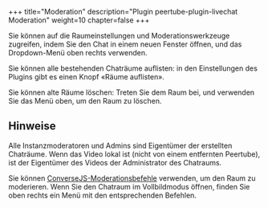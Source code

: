 +++
title="Moderation"
description="Plugin peertube-plugin-livechat Moderation"
weight=10
chapter=false
+++

Sie können auf die Raumeinstellungen und Moderationswerkzeuge zugreifen, indem Sie den Chat in einem neuen Fenster öffnen, und das Dropdown-Menü oben rechts verwenden.

Sie können alle bestehenden Chaträume auflisten: in den Einstellungen des Plugins gibt es einen Knopf «Räume auflisten».

Sie können alte Räume löschen: Treten Sie dem Raum bei, und verwenden Sie das Menü oben, um den Raum zu löschen.

## Hinweise

Alle Instanzmoderatoren und Admins sind Eigentümer der erstellten Chaträume.
Wenn das Video lokal ist (nicht von einem entfernten Peertube), ist der Eigentümer des Videos der Administrator des Chatraums.

Sie können [ConverseJS-Moderationsbefehle](https://conversejs.org/docs/html/features.html#moderating-chatrooms) verwenden, um den Raum zu moderieren.
Wenn Sie den Chatraum im Vollbildmodus öffnen, finden Sie oben rechts ein Menü mit den entsprechenden Befehlen.